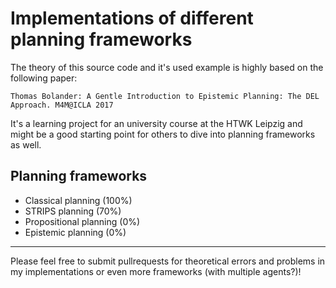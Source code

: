 # Implementations of different planning frameworks

The theory of this source code and it's used example is highly based on the following paper:

```Thomas Bolander: A Gentle Introduction to Epistemic Planning: The DEL Approach. M4M@ICLA 2017```

It's a learning project for an university course at the HTWK Leipzig and
might be a good starting point for others to dive into planning frameworks as well.

## Planning frameworks

* Classical planning (100%)
* STRIPS planning (70%)
* Propositional planning (0%)
* Epistemic planning (0%)

---

Please feel free to submit pullrequests for theoretical errors and problems in my implementations
or even more frameworks (with multiple agents?)!
